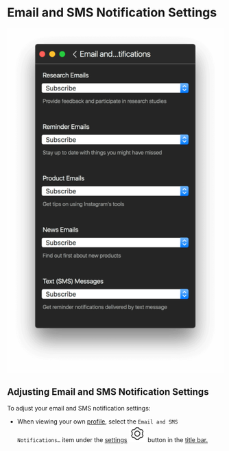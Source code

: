 # Email and SMS Notification Settings

![](../../../.gitbook/assets/profile-emailsms.png)

## Adjusting Email and SMS Notification Settings

To adjust your email and SMS notification settings:

* When viewing your own [profile](../), select the `Email and SMS Notifications…` item under the [settings](./) ![](../../../.gitbook/assets/settings.png) button in the [title bar.](../../../misc/glossary.md#title-bar)

